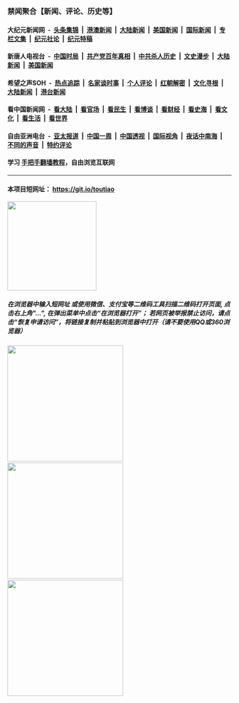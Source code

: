 ### 禁闻聚合【新闻、评论、历史等】

#### 大纪元新闻网 &nbsp;-&nbsp; [头条集锦](indexes/E头条集锦.md?t=03050302) &nbsp;|&nbsp; [港澳新闻](indexes/E港澳新闻.md?t=03050302)  &nbsp;|&nbsp; [大陆新闻](indexes/E大陆新闻.md?t=03050302) &nbsp;|&nbsp; [美国新闻](indexes/E美国新闻.md?t=03050302) &nbsp;|&nbsp; [国际新闻](indexes/E国际新闻.md?t=03050302) &nbsp;|&nbsp; [专栏文集](indexes/E专栏文集.md?t=03050302) &nbsp;|&nbsp; [纪元社论](indexes/E纪元社论.md?t=03050302) &nbsp;|&nbsp; [纪元特稿](indexes/E纪元特稿.md?t=03050302) 

#### 新唐人电视台 &nbsp;-&nbsp; [中国时局](indexes/N中国时局.md?t=03050302) &nbsp;|&nbsp; [共产党百年真相](indexes/N共产党百年真相.md?t=03050302) &nbsp;|&nbsp; [中共杀人历史](indexes/N中共杀人历史.md?t=03050302) &nbsp;|&nbsp; [文史漫步](indexes/N文史漫步.md?t=03050302) &nbsp;|&nbsp; [大陆新闻](indexes/N大陆新闻.md?t=03050302) &nbsp;|&nbsp; [美国新闻](indexes/N美国新闻.md?t=03050302)

#### 希望之声SOH &nbsp;-&nbsp; [热点追踪](indexes/H热点追踪.md?t=03050302) &nbsp;|&nbsp; [名家谈时事](indexes/H名家谈时事.md?t=03050302) &nbsp;|&nbsp; [个人评论](indexes/H个人评论.md?t=03050302)  &nbsp;|&nbsp; [红朝解密](indexes/H红朝解密.md?t=03050302) &nbsp;|&nbsp; [文化寻根](indexes/H文化寻根.md?t=03050302) &nbsp;|&nbsp; [大陆新闻](indexes/H大陆新闻.md?t=03050302) &nbsp;|&nbsp; [港台新闻](indexes/H港台新闻.md?t=03050302)

#### 看中国新闻网 &nbsp;-&nbsp; [看大陆](indexes/S看大陆.md?t=03050302) &nbsp;|&nbsp; [看官场](indexes/S看官场.md?t=03050302) &nbsp;|&nbsp; [看民生](indexes/S看民生.md?t=03050302)  &nbsp;|&nbsp; [看博谈](indexes/S看博谈.md?t=03050302) &nbsp;|&nbsp; [看财经](indexes/S看财经.md?t=03050302) &nbsp;|&nbsp; [看史海](indexes/S看史海.md?t=03050302) &nbsp;|&nbsp; [看文化](indexes/S看文化.md?t=03050302) &nbsp;|&nbsp; [看生活](indexes/S看生活.md?t=03050302) &nbsp;|&nbsp; [看世界](indexes/S看世界.md?t=03050302)

#### 自由亚洲电台 &nbsp;-&nbsp; [亚太报道](indexes/R亚太报道.md?t=03050302) &nbsp;|&nbsp; [中国一周](indexes/R中国一周.md?t=03050302) &nbsp;|&nbsp; [中国透视](indexes/R中国透视.md?t=03050302)  &nbsp;|&nbsp; [国际视角](indexes/R国际视角.md?t=03050302) &nbsp;|&nbsp; [夜话中南海](indexes/R夜话中南海.md?t=03050302) &nbsp;|&nbsp; [不同的声音](indexes/R不同的声音.md?t=03050302) &nbsp;|&nbsp; [特约评论](indexes/R特约评论.md?t=03050302)

#### 学习 [手把手翻墙教程](https://github.com/gfw-breaker/guides/wiki)，自由浏览互联网

----

#### 本项目短网址： https://git.io/toutiao
<img src="https://raw.githubusercontent.com/gfw-breaker/banned-news/master/scripts/img/qr.png" width="200px"/>  

##### 在浏览器中输入短网址 或使用微信、支付宝等二维码工具扫描二维码打开页面, 点击右上角"...", 在弹出菜单中点击“在浏览器打开”； 若网页被举报禁止访问，请点击“恢复申请访问”，将链接复制并粘贴到浏览器中打开（请不要使用QQ或360浏览器）

<img src="https://raw.githubusercontent.com/gfw-breaker/banned-news/master/scripts/img/1.png" width="260px"/> &nbsp; <img src="https://raw.githubusercontent.com/gfw-breaker/banned-news/master/scripts/img/2.png" width="260px"/> &nbsp; <img src="https://raw.githubusercontent.com/gfw-breaker/banned-news/master/scripts/img/3.png" width="260px"/>
